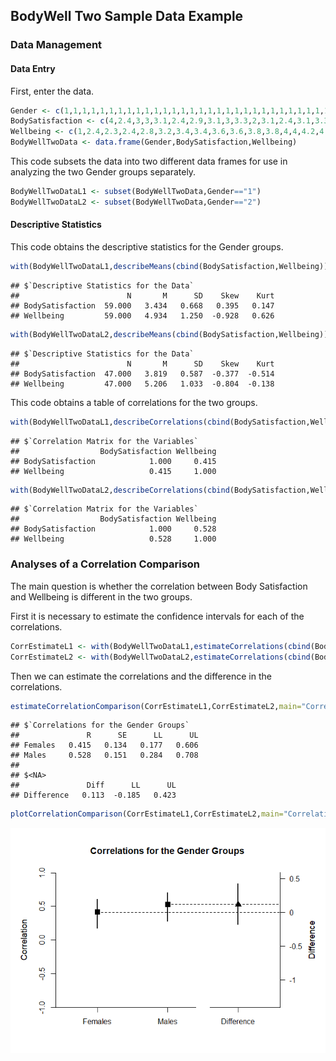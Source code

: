 
## BodyWell Two Sample Data Example

### Data Management

#### Data Entry

First, enter the data.

```r
Gender <- c(1,1,1,1,1,1,1,1,1,1,1,1,1,1,1,1,1,1,1,1,1,1,1,1,1,1,1,1,1,1,1,1,1,1,1,1,1,1,1,1,1,1,1,1,1,1,1,1,1,1,1,1,1,1,1,1,1,1,1,2,2,2,2,2,2,2,2,2,2,2,2,2,2,2,2,2,2,2,2,2,2,2,2,2,2,2,2,2,2,2,2,2,2,2,2,2,2,2,2,2,2,2,2,2,2,2)
BodySatisfaction <- c(4,2.4,3,3,3.1,2.4,2.9,3.1,3,3.3,2,3.1,2.4,3.1,3.3,3.4,3.3,3.6,2.7,3.3,3.6,2.3,3.7,4,2.7,3.1,3.3,3.4,4.4,3.3,3.3,4,4.1,3.3,3.6,3.9,4,5,3,3,3.3,3.9,3.9,4.7,5,2.6,2.9,3.4,3.4,3.9,4.3,2.6,3.1,3.4,3.7,4,4.1,4,5,4,2.4,3.7,3,3.6,2.9,2.7,3.3,4.3,3.1,4.3,4.4,4,3.3,3.7,2.9,3.4,3.6,4.7,4.1,3,4.1,3.7,4.1,4,3.1,3.7,3.3,4.4,4.3,4,4,4,3.4,4.9,3.7,3.3,3.9,4.6,4,3.9,4.7,4.3,4.4,4.4,4.6,4.3)
Wellbeing <- c(1,2.4,2.3,2.4,2.8,3.2,3.4,3.4,3.6,3.6,3.8,3.8,4,4,4.2,4.2,4.4,4.4,4.6,4.6,4.6,4.8,4.8,4.8,5,5,5,5,5,5.2,5.3,5.2,5.2,5.6,5.6,5.6,5.6,5.6,5.8,5.7,5.8,5.8,5.9,5.8,5.8,6,6,6,6.1,6,6,6.2,6.2,6.2,6.4,6.4,6.4,6.6,7,2.8,3,3.2,3.2,3.4,3.4,3.8,4.2,4.4,4.4,4.6,4.6,4.6,4.8,4.8,4.8,5,5,5.2,5.2,5.4,5.6,5.6,5.5,5.6,5.6,5.7,5.6,5.6,5.6,5.8,5.8,6,6,6,6,6,6,6,6.1,6.2,6.2,6.2,6.2,6.4,6.6,7)
BodyWellTwoData <- data.frame(Gender,BodySatisfaction,Wellbeing)
```

This code subsets the data into two different data frames for use in analyzing the two Gender groups separately.

```r
BodyWellTwoDataL1 <- subset(BodyWellTwoData,Gender=="1")
BodyWellTwoDataL2 <- subset(BodyWellTwoData,Gender=="2")
```

#### Descriptive Statistics

This code obtains the descriptive statistics for the Gender groups.

```r
with(BodyWellTwoDataL1,describeMeans(cbind(BodySatisfaction,Wellbeing)))
```

```
## $`Descriptive Statistics for the Data`
##                        N       M      SD    Skew    Kurt
## BodySatisfaction  59.000   3.434   0.668   0.395   0.147
## Wellbeing         59.000   4.934   1.250  -0.928   0.626
```

```r
with(BodyWellTwoDataL2,describeMeans(cbind(BodySatisfaction,Wellbeing)))
```

```
## $`Descriptive Statistics for the Data`
##                        N       M      SD    Skew    Kurt
## BodySatisfaction  47.000   3.819   0.587  -0.377  -0.514
## Wellbeing         47.000   5.206   1.033  -0.804  -0.138
```

This code obtains a table of correlations for the two groups.

```r
with(BodyWellTwoDataL1,describeCorrelations(cbind(BodySatisfaction,Wellbeing)))
```

```
## $`Correlation Matrix for the Variables`
##                  BodySatisfaction Wellbeing
## BodySatisfaction            1.000     0.415
## Wellbeing                   0.415     1.000
```

```r
with(BodyWellTwoDataL2,describeCorrelations(cbind(BodySatisfaction,Wellbeing)))
```

```
## $`Correlation Matrix for the Variables`
##                  BodySatisfaction Wellbeing
## BodySatisfaction            1.000     0.528
## Wellbeing                   0.528     1.000
```

### Analyses of a Correlation Comparison

The main question is whether the correlation between Body Satisfaction and Wellbeing is different in the two groups.

First it is necessary to estimate the confidence intervals for each of the correlations.

```r
CorrEstimateL1 <- with(BodyWellTwoDataL1,estimateCorrelations(cbind(BodySatisfaction,Wellbeing)))
CorrEstimateL2 <- with(BodyWellTwoDataL2,estimateCorrelations(cbind(BodySatisfaction,Wellbeing)))
```

Then we can estimate the correlations and the difference in the correlations.

```r
estimateCorrelationComparison(CorrEstimateL1,CorrEstimateL2,main="Correlations for the Gender Groups",labels=c("Females","Males"))
```

```
## $`Correlations for the Gender Groups`
##               R      SE      LL      UL
## Females   0.415   0.134   0.177   0.606
## Males     0.528   0.151   0.284   0.708
## 
## $<NA>
##               Diff      LL      UL
## Difference   0.113  -0.185   0.423
```

```r
plotCorrelationComparison(CorrEstimateL1,CorrEstimateL2,main="Correlations for the Gender Groups",labels=c("Females","Males"),ylim=c(-1,1),values=FALSE)
```

![](figures/BodyWellTwo-Data-Comparison-1.png)<!-- -->
